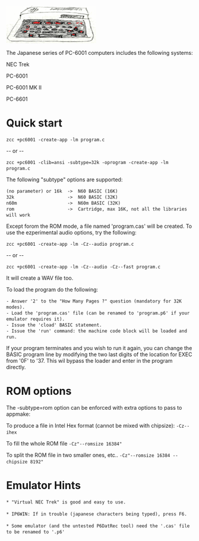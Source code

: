 

![](images/platform/pc6001c.gif)

The Japanese series of PC-6001 computers includes the following systems:

NEC Trek

PC-6001

PC-6001 MK II

PC-6601

# Quick start

    zcc +pc6001 -create-app -lm program.c

-- or --

    zcc +pc6001 -clib=ansi -subtype=32k -oprogram -create-app -lm program.c



The following "subtype" options are supported:

    (no parameter) or 16k  ->  N60 BASIC (16K)
    32k                    ->  N60 BASIC (32K)
    n60m                   ->  N60m BASIC (32K)
    rom                    ->  Cartridge, max 16K, not all the libraries will work

Except forom the ROM mode, a file named 'program.cas' will be created.
To use the ezperimental audio options, try the following:

    zcc +pc6001 -create-app -lm -Cz--audio program.c

-- or --

    zcc +pc6001 -create-app -lm -Cz--audio -Cz--fast program.c


It will create a WAV file too.

To load the program do the following:

	- Answer '2' to the "How Many Pages ?" question (mandatory for 32K modes).
	- Load the 'program.cas' file (can be renamed to 'program.p6' if your emulator requires it).
	- Issue the 'cload' BASIC statement.
	- Issue the 'run' command: the machine code block will be loaded and run.
	
If your program terminates and you wish to run it again, you can change the BASIC program line by modifying the two last digits of the location for EXEC from '0F' to '37.
This wil bypass the loader and enter in the program directly.


# ROM options

The -subtype=rom option can be enforced with extra options to pass to appmake:

To produce a file in Intel Hex format (cannot be mixed with chipsize):
`-Cz--ihex` 

To fill the whole ROM file
`-Cz"--romsize 16384"`

To split the ROM file in two smaller ones, etc..
`-Cz"--romsize 16384 --chipsize 8192"`

	

# Emulator Hints

	* "Virtual NEC Trek" is good and easy to use.

	* IP6WIN: If in trouble (japanese characters being typed), press F6.

	* Some emulator (and the untested P6DatRec tool) need the '.cas' file to be renamed to '.p6'
	

